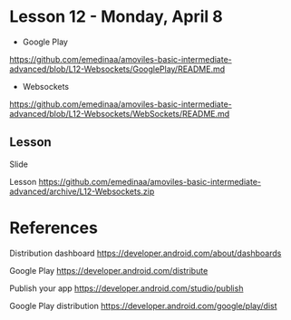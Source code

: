 # Lesson 12 - Monday, April 8

 - Google Play
 
 https://github.com/emedinaa/amoviles-basic-intermediate-advanced/blob/L12-Websockets/GooglePlay/README.md
 
 - Websockets
 
 https://github.com/emedinaa/amoviles-basic-intermediate-advanced/blob/L12-Websockets/WebSockets/README.md

## Lesson

Slide 

Lesson https://github.com/emedinaa/amoviles-basic-intermediate-advanced/archive/L12-Websockets.zip

  
# References 

Distribution dashboard https://developer.android.com/about/dashboards

Google Play https://developer.android.com/distribute

Publish your app https://developer.android.com/studio/publish

Google Play distribution https://developer.android.com/google/play/dist
